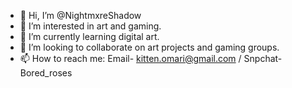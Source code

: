 - 👋 Hi, I’m @NightmxreShadow
- 👀 I’m interested in art and gaming.
- 🌱 I’m currently learning digital art.
- 💞️ I’m looking to collaborate on art projects and gaming groups.
- 📫 How to reach me: Email- kitten.omari@gmail.com / Snpchat- Bored_roses

<!---
NightmxreShadow/NightmxreShadow is a ✨ special ✨ repository because its `README.md` (this file) appears on your GitHub profile.
You can click the Preview link to take a look at your changes.
--->
